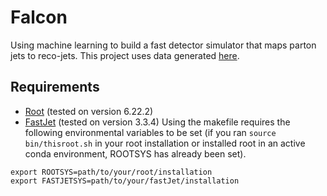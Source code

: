 # Falcon
Using machine learning to build a fast detector simulator that maps parton jets to reco-jets. This project uses data generated [here](https://github.com/jblue1/JetNtupleProducerTool/tree/partons).
## Requirements
 - [Root](https://root.cern/install/) (tested on version 6.22.2)
 - [FastJet](http://fastjet.fr/) (tested on version 3.3.4)
Using the makefile requires the following environmental variables to be set
(if you ran ```source bin/thisroot.sh``` in your root installation or
installed root in an active conda environment, ROOTSYS has already been set).
```
export ROOTSYS=path/to/your/root/installation 
export FASTJETSYS=path/to/your/fastJet/installation
```
